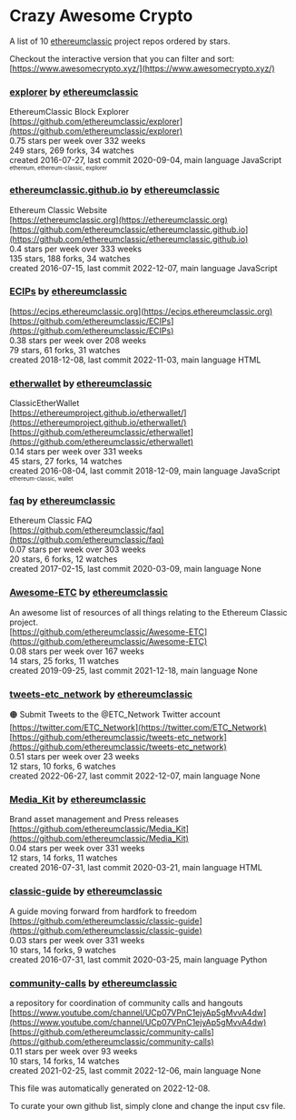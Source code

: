 # Crazy Awesome Crypto
A list of 10 [ethereumclassic](https://github.com/ethereumclassic) project repos ordered by stars.  

Checkout the interactive version that you can filter and sort: 
[https://www.awesomecrypto.xyz/](https://www.awesomecrypto.xyz/)  


### [explorer](https://github.com/ethereumclassic/explorer) by [ethereumclassic](https://github.com/ethereumclassic)  
EthereumClassic Block Explorer  
[https://github.com/ethereumclassic/explorer](https://github.com/ethereumclassic/explorer)  
0.75 stars per week over 332 weeks  
249 stars, 269 forks, 34 watches  
created 2016-07-27, last commit 2020-09-04, main language JavaScript  
<sub><sup>ethereum, ethereum-classic, explorer</sup></sub>


### [ethereumclassic.github.io](https://github.com/ethereumclassic/ethereumclassic.github.io) by [ethereumclassic](https://github.com/ethereumclassic)  
Ethereum Classic Website  
[https://ethereumclassic.org](https://ethereumclassic.org)  
[https://github.com/ethereumclassic/ethereumclassic.github.io](https://github.com/ethereumclassic/ethereumclassic.github.io)  
0.4 stars per week over 333 weeks  
135 stars, 188 forks, 34 watches  
created 2016-07-15, last commit 2022-12-07, main language JavaScript  


### [ECIPs](https://github.com/ethereumclassic/ECIPs) by [ethereumclassic](https://github.com/ethereumclassic)  
  
[https://ecips.ethereumclassic.org](https://ecips.ethereumclassic.org)  
[https://github.com/ethereumclassic/ECIPs](https://github.com/ethereumclassic/ECIPs)  
0.38 stars per week over 208 weeks  
79 stars, 61 forks, 31 watches  
created 2018-12-08, last commit 2022-11-03, main language HTML  


### [etherwallet](https://github.com/ethereumclassic/etherwallet) by [ethereumclassic](https://github.com/ethereumclassic)  
ClassicEtherWallet  
[https://ethereumproject.github.io/etherwallet/](https://ethereumproject.github.io/etherwallet/)  
[https://github.com/ethereumclassic/etherwallet](https://github.com/ethereumclassic/etherwallet)  
0.14 stars per week over 331 weeks  
45 stars, 27 forks, 14 watches  
created 2016-08-04, last commit 2018-12-09, main language JavaScript  
<sub><sup>ethereum-classic, wallet</sup></sub>


### [faq](https://github.com/ethereumclassic/faq) by [ethereumclassic](https://github.com/ethereumclassic)  
Ethereum Classic FAQ  
[https://github.com/ethereumclassic/faq](https://github.com/ethereumclassic/faq)  
0.07 stars per week over 303 weeks  
20 stars, 6 forks, 12 watches  
created 2017-02-15, last commit 2020-03-09, main language None  


### [Awesome-ETC](https://github.com/ethereumclassic/Awesome-ETC) by [ethereumclassic](https://github.com/ethereumclassic)  
An awesome list of resources of all things relating to the Ethereum Classic project.  
[https://github.com/ethereumclassic/Awesome-ETC](https://github.com/ethereumclassic/Awesome-ETC)  
0.08 stars per week over 167 weeks  
14 stars, 25 forks, 11 watches  
created 2019-09-25, last commit 2021-12-18, main language None  


### [tweets-etc_network](https://github.com/ethereumclassic/tweets-etc_network) by [ethereumclassic](https://github.com/ethereumclassic)  
🟠 Submit Tweets to the @ETC_Network Twitter account  
[https://twitter.com/ETC_Network](https://twitter.com/ETC_Network)  
[https://github.com/ethereumclassic/tweets-etc_network](https://github.com/ethereumclassic/tweets-etc_network)  
0.51 stars per week over 23 weeks  
12 stars, 10 forks, 6 watches  
created 2022-06-27, last commit 2022-12-07, main language None  


### [Media_Kit](https://github.com/ethereumclassic/Media_Kit) by [ethereumclassic](https://github.com/ethereumclassic)  
Brand asset management and Press releases  
[https://github.com/ethereumclassic/Media_Kit](https://github.com/ethereumclassic/Media_Kit)  
0.04 stars per week over 331 weeks  
12 stars, 14 forks, 11 watches  
created 2016-07-31, last commit 2020-03-21, main language HTML  


### [classic-guide](https://github.com/ethereumclassic/classic-guide) by [ethereumclassic](https://github.com/ethereumclassic)  
A guide moving forward from hardfork to freedom  
[https://github.com/ethereumclassic/classic-guide](https://github.com/ethereumclassic/classic-guide)  
0.03 stars per week over 331 weeks  
10 stars, 14 forks, 9 watches  
created 2016-07-31, last commit 2020-03-25, main language Python  


### [community-calls](https://github.com/ethereumclassic/community-calls) by [ethereumclassic](https://github.com/ethereumclassic)  
a repository for coordination of community calls and hangouts  
[https://www.youtube.com/channel/UCp07VPnC1ejyAp5gMvvA4dw](https://www.youtube.com/channel/UCp07VPnC1ejyAp5gMvvA4dw)  
[https://github.com/ethereumclassic/community-calls](https://github.com/ethereumclassic/community-calls)  
0.11 stars per week over 93 weeks  
10 stars, 14 forks, 14 watches  
created 2021-02-25, last commit 2022-12-06, main language None  


This file was automatically generated on 2022-12-08.  

To curate your own github list, simply clone and change the input csv file.  